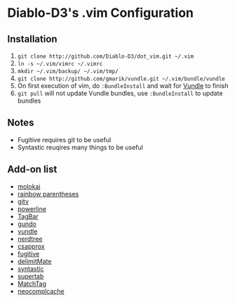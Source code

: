 # Diablo-D3's .vim Configuration

## Installation

1. `git clone http://github.com/Diablo-D3/dot_vim.git ~/.vim`
2. `ln -s ~/.vim/vimrc ~/.vimrc`
3. `mkdir ~/.vim/backup/ ~/.vim/tmp/`
4. `git clone http://github.com/gmarik/vundle.git ~/.vim/bundle/vundle`
5. On first execution of vim, do `:BundleInstall` and wait for [Vundle](https://github.com/gmarik/vundle) to finish
6. `git pull` will not update Vundle bundles, use `:BundleInstall` to update bundles

## Notes
* Fugitive requires git to be useful
* Syntastic reuqires many things to be useful

## Add-on list
* [molokai](http://winterdom.com/2008/08/molokaiforvim)
* [rainbow parentheses](https://github.com/kien/rainbow_parentheses.vim)
* [gitv](https://github.com/gregsexton/gitv)
* [powerline](https://github.com/Lokaltog/vim-powerline)
* [TagBar](https://github.com/majutsushi/tagbar)
* [gundo](https://github.com/sjl/gundo.vim)
* [vundle](https://github.com/gmarik/vundle)
* [nerdtree](https://github.com/scrooloose/nerdtree)
* [csapprox](https://github.com/godlygeek/csapprox)
* [fugitive](https://github.com/tpope/vim-fugitive)
* [delimitMate](https://github.com/Raimondi/delimitMate)
* [syntastic](https://github.com/scrooloose/syntastic)
* [supertab](https://github.com/ervandew/supertab)
* [MatchTag](https://github.com/gregsexton/MatchTag)
* [neocomplcache](https://github.com/Shougo/neocomplcache)

